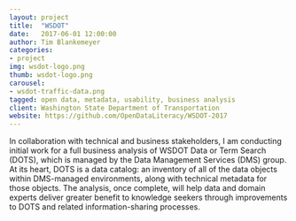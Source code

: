 ```yaml
---
layout: project
title:  "WSDOT"
date:   2017-06-01 12:00:00
author: Tim Blankemeyer
categories:
- project
img: wsdot-logo.png
thumb: wsdot-logo.png
carousel:
- wsdot-traffic-data.png
tagged: open data, metadata, usability, business analysis
client: Washington State Department of Transportation
website: https://github.com/OpenDataLiteracy/WSDOT-2017
---
```

In collaboration with technical and business stakeholders, I am conducting initial work for a full business analysis of WSDOT Data or Term Search (DOTS), which is managed by the Data Management Services (DMS) group. At its heart, DOTS is a data catalog: an inventory of all of the data objects within DMS-managed environments, along with technical metadata for those objects. The analysis, once complete, will help data and domain experts deliver greater benefit to knowledge seekers through improvements to DOTS and related information-sharing processes.
